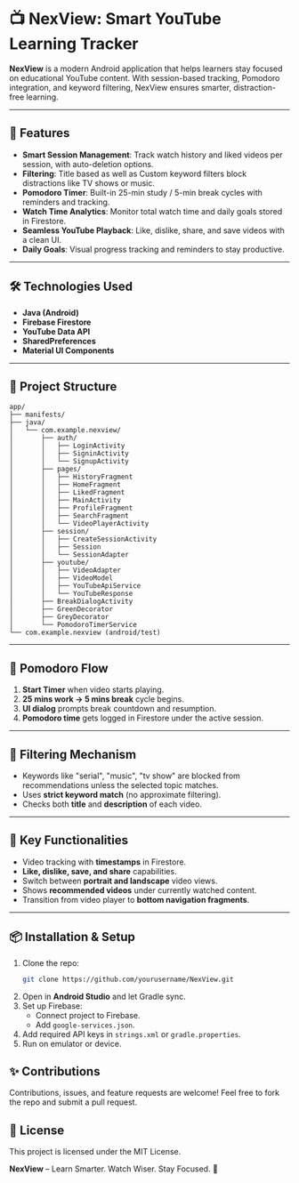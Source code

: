 # 📺 NexView: Smart YouTube Learning Tracker

**NexView** is a modern Android application that helps learners stay focused on educational YouTube content. With session-based tracking, Pomodoro integration, and keyword filtering, NexView ensures smarter, distraction-free learning.

---

## 🚀 Features

- **Smart Session Management**: Track watch history and liked videos per session, with auto-deletion options.
- **Filtering**: Title based as well as Custom keyword filters block distractions like TV shows or music.
- **Pomodoro Timer**: Built-in 25-min study / 5-min break cycles with reminders and tracking.
- **Watch Time Analytics**: Monitor total watch time and daily goals stored in Firestore.
- **Seamless YouTube Playback**: Like, dislike, share, and save videos with a clean UI.
- **Daily Goals**: Visual progress tracking and reminders to stay productive.

---

## 🛠 Technologies Used

- **Java (Android)**
- **Firebase Firestore**
- **YouTube Data API**
- **SharedPreferences**
- **Material UI Components**

---

## 📁 Project Structure

```
app/
├── manifests/
├── java/
│   └── com.example.nexview/
│       ├── auth/
│       │   ├── LoginActivity
│       │   ├── SigninActivity
│       │   └── SignupActivity
│       ├── pages/
│       │   ├── HistoryFragment
│       │   ├── HomeFragment
│       │   ├── LikedFragment
│       │   ├── MainActivity
│       │   ├── ProfileFragment
│       │   ├── SearchFragment
│       │   └── VideoPlayerActivity
│       ├── session/
│       │   ├── CreateSessionActivity
│       │   ├── Session
│       │   └── SessionAdapter
│       ├── youtube/
│       │   ├── VideoAdapter
│       │   ├── VideoModel
│       │   ├── YouTubeApiService
│       │   └── YouTubeResponse
│       ├── BreakDialogActivity
│       ├── GreenDecorator
│       ├── GreyDecorator
│       └── PomodoroTimerService
└── com.example.nexview (android/test)
```

---

## 🔁 Pomodoro Flow

1. **Start Timer** when video starts playing.
2. **25 mins work → 5 mins break** cycle begins.
3. **UI dialog** prompts break countdown and resumption.
4. **Pomodoro time** gets logged in Firestore under the active session.

---

## 🔐 Filtering Mechanism

- Keywords like "serial", "music", "tv show" are blocked from recommendations unless the selected topic matches.
- Uses **strict keyword match** (no approximate filtering).
- Checks both **title** and **description** of each video.

---

## 📌 Key Functionalities

- Video tracking with **timestamps** in Firestore.
- **Like, dislike, save, and share** capabilities.
- Switch between **portrait and landscape** video views.
- Shows **recommended videos** under currently watched content.
- Transition from video player to **bottom navigation fragments**.

---

## 📦 Installation & Setup

1. Clone the repo:
   ```bash
   git clone https://github.com/yourusername/NexView.git
   ```
2. Open in **Android Studio** and let Gradle sync.
3. Set up Firebase:
   * Connect project to Firebase.
   * Add `google-services.json`.
4. Add required API keys in `strings.xml` or `gradle.properties`.
5. Run on emulator or device.

## ✨ Contributions

Contributions, issues, and feature requests are welcome! Feel free to fork the repo and submit a pull request.

## 📄 License

This project is licensed under the MIT License.

**NexView** – Learn Smarter. Watch Wiser. Stay Focused. 🎯
